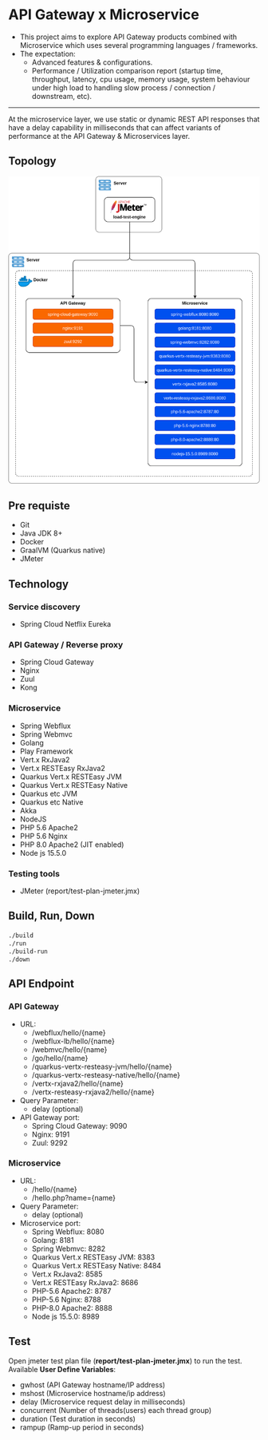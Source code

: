# API Gateway x Microservice
- This project aims to explore API Gateway products combined with Microservice which uses several programming languages / frameworks.
- The expectation:
  - Advanced features & configurations.
  - Performance / Utilization comparison report (startup time, throughput, latency, cpu usage, memory usage, system behaviour under high load to handling slow process / connection / downstream, etc).
---
At the microservice layer, we use static or dynamic REST API responses that have a delay capability in milliseconds that can affect variants of performance at the API Gateway & Microservices layer.

## Topology
![Topology](docs/topology.png)

## Pre requiste
- Git
- Java JDK 8+
- Docker
- GraalVM (Quarkus native)
- JMeter

## Technology
### Service discovery
- Spring Cloud Netflix Eureka

### API Gateway / Reverse proxy
- Spring Cloud Gateway
- Nginx
- Zuul
- Kong

### Microservice
- Spring Webflux
- Spring Webmvc
- Golang
- Play Framework
- Vert.x RxJava2
- Vert.x RESTEasy RxJava2
- Quarkus Vert.x RESTEasy JVM
- Quarkus Vert.x RESTEasy Native
- Quarkus etc JVM
- Quarkus etc Native
- Akka
- NodeJS
- PHP 5.6 Apache2
- PHP 5.6 Nginx
- PHP 8.0 Apache2 (JIT enabled)
- Node js 15.5.0

### Testing tools
- JMeter (report/test-plan-jmeter.jmx)

## Build, Run, Down
```shell script
./build
./run
./build-run
./down
```

## API Endpoint

### API Gateway
 - URL: 
    - /webflux/hello/{name}
    - /webflux-lb/hello/{name}
    - /webmvc/hello/{name}
    - /go/hello/{name}
    - /quarkus-vertx-resteasy-jvm/hello/{name}
    - /quarkus-vertx-resteasy-native/hello/{name}
    - /vertx-rxjava2/hello/{name}
    - /vertx-resteasy-rxjava2/hello/{name}
 - Query Parameter:
    - delay (optional)
 - API Gateway port:
    - Spring Cloud Gateway: 9090
    - Nginx: 9191
    - Zuul: 9292

### Microservice
 - URL: 
    - /hello/{name}
    - /hello.php?name={name}
 - Query Parameter:
    - delay (optional)
 - Microservice port:
    - Spring Webflux: 8080
    - Golang: 8181
    - Spring Webmvc: 8282
    - Quarkus Vert.x RESTEasy JVM: 8383
    - Quarkus Vert.x RESTEasy Native: 8484
    - Vert.x RxJava2: 8585
    - Vert.x RESTEasy RxJava2: 8686
    - PHP-5.6 Apache2: 8787
    - PHP-5.6 Nginx: 8788
    - PHP-8.0 Apache2: 8888
    - Node js 15.5.0: 8989

## Test
Open jmeter test plan file (<b>report/test-plan-jmeter.jmx</b>) to run the test.<br/>
Available <b>User Define Variables</b>:
- gwhost (API Gateway hostname/IP address)
- mshost (Microservice hostname/ip address)
- delay (Microservice request delay in milliseconds)
- concurrent (Number of threads(users) each thread group)
- duration (Test duration in seconds)
- rampup (Ramp-up period in seconds)
